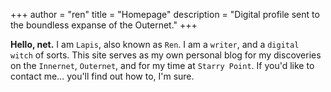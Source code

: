 +++
author = "ren"
title = "Homepage"
description = "Digital profile sent to the boundless expanse of the Outernet."
+++

**Hello, net.** I am `Lapis`, also known as `Ren`. I am a `writer`, and a `digital witch` of sorts. This site serves as my own personal blog for my discoveries on the `Innernet`, `Outernet`, and for my time at `Starry Point`. If you'd like to contact me... you'll find out how to, I'm sure.
